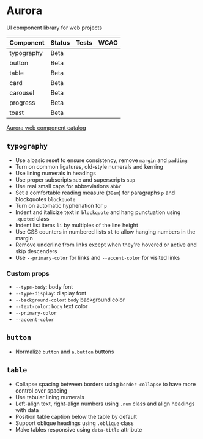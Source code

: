 # Aurora

UI component library for web projects

| Component        | Status      | Tests | WCAG |
|------------------|-------------|-------|------|
| typography       | Beta        |       |      |
| button           | Beta        |       |      |
| table            | Beta        |       |      |
| card             | Beta        |       |      |
| carousel         | Beta        |       |      |
| progress         | Beta        |       |      |
| toast            | Beta        |       |      |

[Aurora web component catalog](https://close-otter-86.deno.dev/)

## `typography`

- Use a basic reset to ensure consistency, remove `margin` and `padding`
- Turn on common ligatures, old-style numerals and kerning
- Use lining numerals in headings
- Use proper subscripts `sub` and superscripts `sup`
- Use real small caps for abbreviations `abbr`
- Set a comfortable reading measure (`38em`) for paragraphs `p` and blockquotes `blockquote`
- Turn on automatic hyphenation for `p`
- Indent and italicize text in `blockquote` and hang punctuation using `.quoted` class
- Indent list items `li` by multiples of the line height
- Use CSS counters in numbered lists `ol` to allow hanging numbers in the margin
- Remove underline from links except when they're hovered or active and skip descenders
- Use `--primary-color` for links and `--accent-color` for visited links

### Custom props

- `--type-body`: body font
- `--type-display`: display font
- `--background-color`: `body` background color
- `--text-color`: `body` text color
- `--primary-color`
- `--accent-color`

## `button`

- Normalize `button` and `a.button` buttons

## `table`

- Collapse spacing between borders using `border-collapse` to have more control over spacing
- Use tabular lining numerals
- Left-align text, right-align numbers using `.num` class and align headings with data
- Position table caption below the table by default
- Support oblique headings using `.oblique` class
- Make tables responsive using `data-title` attribute
